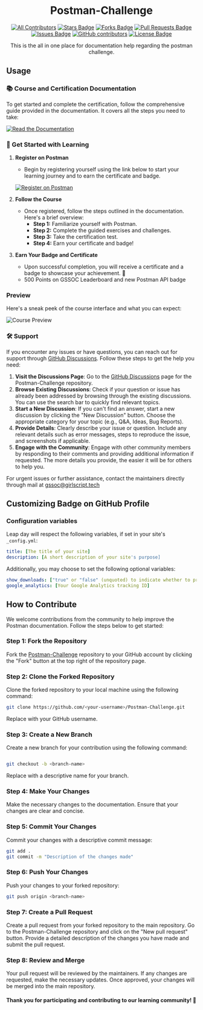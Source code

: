 
<h1 align="center">Postman-Challenge</h1>

<div align="center">
  
<!-- ALL-CONTRIBUTORS-BADGE:START - Do not remove or modify this section -->

[![All Contributors](https://img.shields.io/badge/all_contributors-1-orange.svg?style=flat-square)](#contributors-)
<a href="https://github.com/GSSoC24/Postman-Challenge/stargazers"><img src="https://img.shields.io/github/stars/GSSoC24/Postman-Challenge" alt="Stars Badge"/></a>
<a href="https://github.com/GSSoC24/Postman-Challenge/network/members"><img src="https://img.shields.io/github/forks/GSSoC24/Postman-Challenge" alt="Forks Badge"/></a>
<a href="https://github.com/GSSoC24/Postman-Challenge/pulls"><img src="https://img.shields.io/github/issues-pr/GSSoC24/Postman-Challenge" alt="Pull Requests Badge"/></a>
<a href="https://github.com/GSSoC24/Postman-Challenge/issues"><img src="https://img.shields.io/github/issues/GSSoC24/Postman-Challenge" alt="Issues Badge"/></a>
<a href="https://github.com/GSSoC24/Postman-Challenge/graphs/contributors"><img alt="GitHub contributors" src="https://img.shields.io/github/contributors/GSSoC24/Postman-Challenge?color=2b9348"></a>
<a href="https://github.com/GSSoC24/Postman-Challenge/blob/master/LICENSE"><img src="https://img.shields.io/github/license/GSSoC24/Postman-Challenge?color=2b9348" alt="License Badge"/></a>

<!-- ALL-CONTRIBUTORS-BADGE:END -->
This is the all in one place for documentation help regarding the postman challenge.
</div>


## Usage

### 📚 Course and Certification Documentation

To get started and complete the certification, follow the comprehensive guide provided in the documentation. It covers all the steps you need to take:

  [![Read the Documentation](https://img.shields.io/badge/Read%20Documentation-blue?style=for-the-badge&logo=read-the-docs)](https://gssoc24.github.io/Postman-Challenge/)

### 🚀 Get Started with Learning

1. **Register on Postman**
   - Begin by registering yourself using the link below to start your learning journey and to earn the certificate and badge.
   
   [![Register on Postman](https://img.shields.io/badge/Register%20on%20Postman-orange?style=for-the-badge&logo=postman)](https://swiy.co/postman)
   
2. **Follow the Course**
   - Once registered, follow the steps outlined in the documentation. Here's a brief overview:
     - **Step 1:** Familiarize yourself with Postman.
     - **Step 2:** Complete the guided exercises and challenges.
     - **Step 3:** Take the certification test.
     - **Step 4:** Earn your certificate and badge!

3. **Earn Your Badge and Certificate**
   - Upon successful completion, you will receive a certificate and a badge to showcase your achievement. 🎉
   - 500 Points on GSSOC Leaderboard and new Postman API badge

###  Preview

Here's a sneak peek of the course interface and what you can expect:

![Course Preview](https://github.com/user-attachments/assets/c10b2b90-8dc7-4188-93b7-af8815e52129)

### 🛠️ Support

If you encounter any issues or have questions, you can reach out for support through [GitHub Discussions](https://github.com/GSSoC24/Postman-Challenge/discussions). Follow these steps to get the help you need:

1. **Visit the Discussions Page**: Go to the [GitHub Discussions](https://github.com/GSSoC24/Postman-Challenge/discussions) page for the Postman-Challenge repository.
2. **Browse Existing Discussions**: Check if your question or issue has already been addressed by browsing through the existing discussions. You can use the search bar to quickly find relevant topics.
3. **Start a New Discussion**: If you can't find an answer, start a new discussion by clicking the "New Discussion" button. Choose the appropriate category for your topic (e.g., Q&A, Ideas, Bug Reports).
4. **Provide Details**: Clearly describe your issue or question. Include any relevant details such as error messages, steps to reproduce the issue, and screenshots if applicable.
5. **Engage with the Community**: Engage with other community members by responding to their comments and providing additional information if requested. The more details you provide, the easier it will be for others to help you.

For urgent issues or further assistance, contact the maintainers directly through mail at gssoc@girlscript.tech



## Customizing Badge on GitHub Profile

### Configuration variables

Leap day will respect the following variables, if set in your site's `_config.yml`:

```yml
title: [The title of your site]
description: [A short description of your site's purpose]
```

Additionally, you may choose to set the following optional variables:

```yml
show_downloads: ["true" or "false" (unquoted) to indicate whether to provide a download URL]
google_analytics: [Your Google Analytics tracking ID]
```



##  How to Contribute

We welcome contributions from the community to help improve the Postman documentation. Follow the steps below to get started:

### Step 1: Fork the Repository

Fork the [Postman-Challenge](https://github.com/GSSoC24/Postman-Challenge) repository to your GitHub account by clicking the "Fork" button at the top right of the repository page.

### Step 2: Clone the Forked Repository

Clone the forked repository to your local machine using the following command:

```sh
git clone https://github.com/<your-username>/Postman-Challenge.git
```
Replace <your-username> with your GitHub username.

### Step 3: Create a New Branch
Create a new branch for your contribution using the following command:

```sh

git checkout -b <branch-name>
```
Replace <branch-name> with a descriptive name for your branch.

### Step 4: Make Your Changes

Make the necessary changes to the documentation. Ensure that your changes are clear and concise.

### Step 5: Commit Your Changes

Commit your changes with a descriptive commit message:

```sh
git add .
git commit -m "Description of the changes made"
```
### Step 6: Push Your Changes
Push your changes to your forked repository:

```sh
git push origin <branch-name>
```
### Step 7: Create a Pull Request
Create a pull request from your forked repository to the main repository. Go to the Postman-Challenge repository and click on the "New pull request" button. Provide a detailed description of the changes you have made and submit the pull request.

### Step 8: Review and Merge
Your pull request will be reviewed by the maintainers. If any changes are requested, make the necessary updates. Once approved, your changes will be merged into the main repository.


#### Thank you for participating and contributing to our learning community! 🙌
